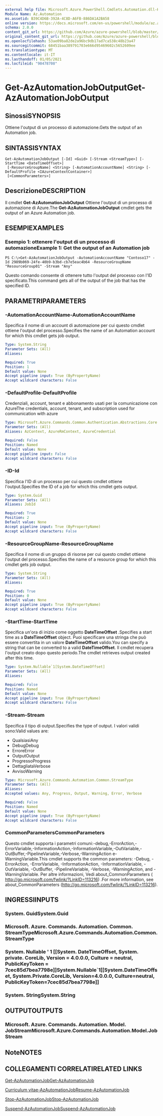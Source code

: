 ```yaml
---
external help file: Microsoft.Azure.PowerShell.Cmdlets.Automation.dll-Help.xml
Module Name: Az.Automation
ms.assetid: B39C4D6B-392A-4C8D-A6FB-886DA1A2BA58
online version: https://docs.microsoft.com/en-us/powershell/module/az.automation/get-azautomationjoboutput
schema: 2.0.0
content_git_url: https://github.com/Azure/azure-powershell/blob/master/src/Automation/Automation/help/Get-AzAutomationJobOutput.md
original_content_git_url: https://github.com/Azure/azure-powershell/blob/master/src/Automation/Automation/help/Get-AzAutomationJobOutput.md
ms.openlocfilehash: 53ae09ba82de2a96bc9db17ad7ca538c48b23a47
ms.sourcegitcommit: 68451baa389791703e666d95469602c5652609ee
ms.translationtype: MT
ms.contentlocale: it-IT
ms.lasthandoff: 01/05/2021
ms.locfileid: "98478708"
---
```

# <span data-ttu-id="bf6cf-101">Get-AzAutomationJobOutput</span><span class="sxs-lookup"><span data-stu-id="bf6cf-101">Get-AzAutomationJobOutput</span></span>

## <span data-ttu-id="bf6cf-102">Sinossi</span><span class="sxs-lookup"><span data-stu-id="bf6cf-102">SYNOPSIS</span></span>
<span data-ttu-id="bf6cf-103">Ottiene l'output di un processo di automazione.</span><span class="sxs-lookup"><span data-stu-id="bf6cf-103">Gets the output of an Automation job.</span></span>

## <span data-ttu-id="bf6cf-104">SINTASSI</span><span class="sxs-lookup"><span data-stu-id="bf6cf-104">SYNTAX</span></span>

```
Get-AzAutomationJobOutput [-Id] <Guid> [-Stream <StreamType>] [-StartTime <DateTimeOffset>]
 [-ResourceGroupName] <String> [-AutomationAccountName] <String> [-DefaultProfile <IAzureContextContainer>]
 [<CommonParameters>]
```

## <span data-ttu-id="bf6cf-105">Descrizione</span><span class="sxs-lookup"><span data-stu-id="bf6cf-105">DESCRIPTION</span></span>
<span data-ttu-id="bf6cf-106">Il cmdlet **Get-AzAutomationJobOutput** Ottiene l'output di un processo di automazione di Azure.</span><span class="sxs-lookup"><span data-stu-id="bf6cf-106">The **Get-AzAutomationJobOutput** cmdlet gets the output of an Azure Automation job.</span></span>

## <span data-ttu-id="bf6cf-107">ESEMPI</span><span class="sxs-lookup"><span data-stu-id="bf6cf-107">EXAMPLES</span></span>

### <span data-ttu-id="bf6cf-108">Esempio 1: ottenere l'output di un processo di automazione</span><span class="sxs-lookup"><span data-stu-id="bf6cf-108">Example 1: Get the output of an Automation job</span></span>
```
PS C:\>Get-AzAutomationJobOutput -AutomationAccountName "Contoso17" -Id 2989b069-24fe-40b9-b3bd-cb7e5eac4b64 -ResourceGroupName "ResourceGroup01" -Stream "Any"
```

<span data-ttu-id="bf6cf-109">Questo comando consente di ottenere tutto l'output del processo con l'ID specificato.</span><span class="sxs-lookup"><span data-stu-id="bf6cf-109">This command gets all of the output of the job that has the specified ID.</span></span>

## <span data-ttu-id="bf6cf-110">PARAMETRI</span><span class="sxs-lookup"><span data-stu-id="bf6cf-110">PARAMETERS</span></span>

### <span data-ttu-id="bf6cf-111">-AutomationAccountName</span><span class="sxs-lookup"><span data-stu-id="bf6cf-111">-AutomationAccountName</span></span>
<span data-ttu-id="bf6cf-112">Specifica il nome di un account di automazione per cui questo cmdlet ottiene l'output del processo.</span><span class="sxs-lookup"><span data-stu-id="bf6cf-112">Specifies the name of an Automation account for which this cmdlet gets job output.</span></span>

```yaml
Type: System.String
Parameter Sets: (All)
Aliases:

Required: True
Position: 1
Default value: None
Accept pipeline input: True (ByPropertyName)
Accept wildcard characters: False
```

### <span data-ttu-id="bf6cf-113">-DefaultProfile</span><span class="sxs-lookup"><span data-stu-id="bf6cf-113">-DefaultProfile</span></span>
<span data-ttu-id="bf6cf-114">Credenziali, account, tenant e abbonamento usati per la comunicazione con Azure</span><span class="sxs-lookup"><span data-stu-id="bf6cf-114">The credentials, account, tenant, and subscription used for communication with azure</span></span>

```yaml
Type: Microsoft.Azure.Commands.Common.Authentication.Abstractions.Core.IAzureContextContainer
Parameter Sets: (All)
Aliases: AzContext, AzureRmContext, AzureCredential

Required: False
Position: Named
Default value: None
Accept pipeline input: False
Accept wildcard characters: False
```

### <span data-ttu-id="bf6cf-115">-ID</span><span class="sxs-lookup"><span data-stu-id="bf6cf-115">-Id</span></span>
<span data-ttu-id="bf6cf-116">Specifica l'ID di un processo per cui questo cmdlet ottiene l'output.</span><span class="sxs-lookup"><span data-stu-id="bf6cf-116">Specifies the ID of a job for which this cmdlet gets output.</span></span>

```yaml
Type: System.Guid
Parameter Sets: (All)
Aliases: JobId

Required: True
Position: 2
Default value: None
Accept pipeline input: True (ByPropertyName)
Accept wildcard characters: False
```

### <span data-ttu-id="bf6cf-117">-ResourceGroupName</span><span class="sxs-lookup"><span data-stu-id="bf6cf-117">-ResourceGroupName</span></span>
<span data-ttu-id="bf6cf-118">Specifica il nome di un gruppo di risorse per cui questo cmdlet ottiene l'output del processo.</span><span class="sxs-lookup"><span data-stu-id="bf6cf-118">Specifies the name of a resource group for which this cmdlet gets job output.</span></span>

```yaml
Type: System.String
Parameter Sets: (All)
Aliases:

Required: True
Position: 0
Default value: None
Accept pipeline input: True (ByPropertyName)
Accept wildcard characters: False
```

### <span data-ttu-id="bf6cf-119">-StartTime</span><span class="sxs-lookup"><span data-stu-id="bf6cf-119">-StartTime</span></span>
<span data-ttu-id="bf6cf-120">Specifica un'ora di inizio come oggetto **DateTimeOffset** .</span><span class="sxs-lookup"><span data-stu-id="bf6cf-120">Specifies a start time as a **DateTimeOffset** object.</span></span>
<span data-ttu-id="bf6cf-121">Puoi specificare una stringa che può essere convertita in un valore **DateTimeOffset** valido.</span><span class="sxs-lookup"><span data-stu-id="bf6cf-121">You can specify a string that can be converted to a valid **DateTimeOffset**.</span></span>
<span data-ttu-id="bf6cf-122">Il cmdlet recupera l'output creato dopo questo periodo.</span><span class="sxs-lookup"><span data-stu-id="bf6cf-122">The cmdlet retrieves output created after this time.</span></span>

```yaml
Type: System.Nullable`1[System.DateTimeOffset]
Parameter Sets: (All)
Aliases:

Required: False
Position: Named
Default value: None
Accept pipeline input: True (ByPropertyName)
Accept wildcard characters: False
```

### <span data-ttu-id="bf6cf-123">-Stream</span><span class="sxs-lookup"><span data-stu-id="bf6cf-123">-Stream</span></span>
<span data-ttu-id="bf6cf-124">Specifica il tipo di output.</span><span class="sxs-lookup"><span data-stu-id="bf6cf-124">Specifies the type of output.</span></span>
<span data-ttu-id="bf6cf-125">I valori validi sono:</span><span class="sxs-lookup"><span data-stu-id="bf6cf-125">Valid values are:</span></span> 
- <span data-ttu-id="bf6cf-126">Qualsiasi</span><span class="sxs-lookup"><span data-stu-id="bf6cf-126">Any</span></span>
- <span data-ttu-id="bf6cf-127">Debug</span><span class="sxs-lookup"><span data-stu-id="bf6cf-127">Debug</span></span>
- <span data-ttu-id="bf6cf-128">Errore</span><span class="sxs-lookup"><span data-stu-id="bf6cf-128">Error</span></span>
- <span data-ttu-id="bf6cf-129">Output</span><span class="sxs-lookup"><span data-stu-id="bf6cf-129">Output</span></span>
- <span data-ttu-id="bf6cf-130">Progresso</span><span class="sxs-lookup"><span data-stu-id="bf6cf-130">Progress</span></span>
- <span data-ttu-id="bf6cf-131">Dettagliata</span><span class="sxs-lookup"><span data-stu-id="bf6cf-131">Verbose</span></span>
- <span data-ttu-id="bf6cf-132">Avviso</span><span class="sxs-lookup"><span data-stu-id="bf6cf-132">Warning</span></span>

```yaml
Type: Microsoft.Azure.Commands.Automation.Common.StreamType
Parameter Sets: (All)
Aliases:
Accepted values: Any, Progress, Output, Warning, Error, Verbose

Required: False
Position: Named
Default value: None
Accept pipeline input: True (ByPropertyName)
Accept wildcard characters: False
```

### <span data-ttu-id="bf6cf-133">CommonParameters</span><span class="sxs-lookup"><span data-stu-id="bf6cf-133">CommonParameters</span></span>
<span data-ttu-id="bf6cf-134">Questo cmdlet supporta i parametri comuni:-debug,-ErrorAction,-ErrorVariable,-InformationAction,-InformationVariable,-OutVariable,-OutBuffer,-PipelineVariable,-Verbose,-WarningAction e-WarningVariable.</span><span class="sxs-lookup"><span data-stu-id="bf6cf-134">This cmdlet supports the common parameters: -Debug, -ErrorAction, -ErrorVariable, -InformationAction, -InformationVariable, -OutVariable, -OutBuffer, -PipelineVariable, -Verbose, -WarningAction, and -WarningVariable.</span></span> <span data-ttu-id="bf6cf-135">Per altre informazioni, Vedi about_CommonParameters ( http://go.microsoft.com/fwlink/?LinkID=113216) .</span><span class="sxs-lookup"><span data-stu-id="bf6cf-135">For more information, see about_CommonParameters (http://go.microsoft.com/fwlink/?LinkID=113216).</span></span>

## <span data-ttu-id="bf6cf-136">INGRESSI</span><span class="sxs-lookup"><span data-stu-id="bf6cf-136">INPUTS</span></span>

### <span data-ttu-id="bf6cf-137">System. Guid</span><span class="sxs-lookup"><span data-stu-id="bf6cf-137">System.Guid</span></span>

### <span data-ttu-id="bf6cf-138">Microsoft. Azure. Commands. Automation. Common. StreamType</span><span class="sxs-lookup"><span data-stu-id="bf6cf-138">Microsoft.Azure.Commands.Automation.Common.StreamType</span></span>

### <span data-ttu-id="bf6cf-139">System. Nullable ' 1 [[System. DateTimeOffset, System. private. CoreLib, Version = 4.0.0.0, Culture = neutral, PublicKeyToken = 7cec85d7bea7798e]]</span><span class="sxs-lookup"><span data-stu-id="bf6cf-139">System.Nullable\`1[[System.DateTimeOffset, System.Private.CoreLib, Version=4.0.0.0, Culture=neutral, PublicKeyToken=7cec85d7bea7798e]]</span></span>

### <span data-ttu-id="bf6cf-140">System. String</span><span class="sxs-lookup"><span data-stu-id="bf6cf-140">System.String</span></span>

## <span data-ttu-id="bf6cf-141">OUTPUT</span><span class="sxs-lookup"><span data-stu-id="bf6cf-141">OUTPUTS</span></span>

### <span data-ttu-id="bf6cf-142">Microsoft. Azure. Commands. Automation. Model. JobStream</span><span class="sxs-lookup"><span data-stu-id="bf6cf-142">Microsoft.Azure.Commands.Automation.Model.JobStream</span></span>

## <span data-ttu-id="bf6cf-143">Note</span><span class="sxs-lookup"><span data-stu-id="bf6cf-143">NOTES</span></span>

## <span data-ttu-id="bf6cf-144">COLLEGAMENTI CORRELATI</span><span class="sxs-lookup"><span data-stu-id="bf6cf-144">RELATED LINKS</span></span>

[<span data-ttu-id="bf6cf-145">Get-AzAutomationJob</span><span class="sxs-lookup"><span data-stu-id="bf6cf-145">Get-AzAutomationJob</span></span>](./Get-AzAutomationJob.md)

[<span data-ttu-id="bf6cf-146">Curriculum vitae-AzAutomationJob</span><span class="sxs-lookup"><span data-stu-id="bf6cf-146">Resume-AzAutomationJob</span></span>](./Resume-AzAutomationJob.md)

[<span data-ttu-id="bf6cf-147">Stop-AzAutomationJob</span><span class="sxs-lookup"><span data-stu-id="bf6cf-147">Stop-AzAutomationJob</span></span>](./Stop-AzAutomationJob.md)

[<span data-ttu-id="bf6cf-148">Suspend-AzAutomationJob</span><span class="sxs-lookup"><span data-stu-id="bf6cf-148">Suspend-AzAutomationJob</span></span>](./Suspend-AzAutomationJob.md)


